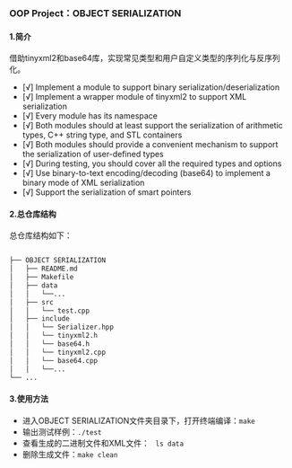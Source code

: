 ### OOP Project：OBJECT SERIALIZATION

#### 1.简介
借助tinyxml2和base64库，实现常见类型和用户自定义类型的序列化与反序列化。
- [√] Implement a module to support binary serialization/deserialization
- [√] Implement a wrapper module of tinyxml2 to support XML serialization
- [√] Every module has its namespace
- [√] Both modules should at least support the serialization of arithmetic types, C++ string type, and STL containers
- [√] Both modules should provide a convenient mechanism to support the serialization of user-defined types
- [√] During testing, you should cover all the required types and options
- [√] Use binary-to-text encoding/decoding (base64) to implement a binary mode of XML serialization
- [√] Support the serialization of smart pointers
  
#### 2.总仓库结构
总仓库结构如下：
```bash

├── OBJECT SERIALIZATION
│   ├── README.md 		
│   ├── Makefile 		
│   ├── data 			
│   │   └──...
│   ├── src 			
│   │   └── test.cpp
│   ├── include		
│   │   └── Serializer.hpp
│   │   └── tinyxml2.h
│   │   └── base64.h
│   │   └── tinyxml2.cpp
│   │   └── base64.cpp
│   │   └──...
└── ...

```

#### 3.使用方法
- 进入OBJECT SERIALIZATION文件夹目录下，打开终端编译：```make```
- 输出测试样例：```./test```
- 查看生成的二进制文件和XML文件： ``` ls data```
- 删除生成文件：```make clean```